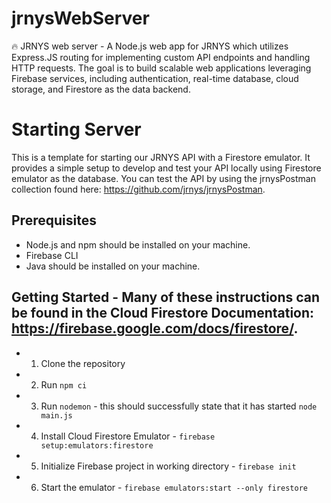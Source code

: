# jrnysWebServer
🔥 JRNYS web server - A Node.js web app for JRNYS which utilizes Express.JS routing for implementing custom API endpoints and handling HTTP requests. The goal is to build scalable web applications leveraging Firebase services, including authentication, real-time database, cloud storage, and Firestore as the data backend.

# Starting Server

This is a template for starting our JRNYS API with a Firestore emulator. It provides a simple setup to develop and test your API locally using Firestore emulator as the database.
You can test the API by using the jrnysPostman collection found here: https://github.com/jrnys/jrnysPostman. 

## Prerequisites

- Node.js and npm should be installed on your machine.
- Firebase CLI
- Java should be installed on your machine.

## Getting Started - Many of these instructions can be found in the Cloud Firestore Documentation: https://firebase.google.com/docs/firestore/. 
- 1. Clone the repository
- 2. Run `npm ci` 
- 3. Run `nodemon` - this should successfully state that it has started `node main.js` 
- 4. Install Cloud Firestore Emulator - `firebase setup:emulators:firestore`
- 5. Initialize Firebase project in working directory - `firebase init`
- 6. Start the emulator - `firebase emulators:start --only firestore`